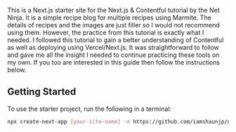 This is a Next.js starter site for the Next.js & Contentful tutorial by the Net Ninja. It is a simple recipe blog for multiple recipes using Marmite. The details of recipes and the images are just filler so I would not recommend using them. However, the practice from this tutorial is exactly what I needed. I followed this tutorial to gain a better understanding of Contentful as well as deploying using Vercel/Next.js. It was straightforward to follow and gave me all the insight I needed to continue practicing these tools on my own. If you too are interested in this guide then follow the instructions below.

## Getting Started

To use the starter project, run the following in a terminal:

```bash
npx create-next-app [your-site-name] -e https://github.com/iamshaunjp/next-contentful/tree/lesson-1-starter-site
```
